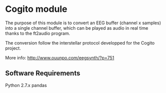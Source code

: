 Cogito module
=============

The purpose of this module is to convert an EEG buffer (channel x samples) into a single channel buffer, which can be played as audio in real time thanks to the ft2audio program.

The conversion follow the interstellar protocol developped for the Cogito project.

More info: http://www.ouunpo.com/eegsynth/?p=751

## Software Requirements

Python 2.7.x
pandas
